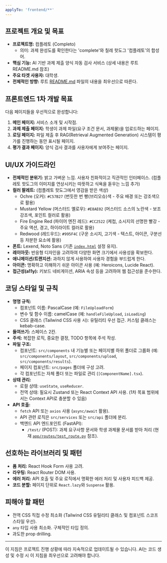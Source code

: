 ```yaml
---
applyTo: 'frontend/**' 
---
```

## 프로젝트 개요 및 목표

*   **프로젝트명:** 컴플레토 (Completo)
    *   의미: 과제 완성도를 확인한다는 'complete'와 칠레 핫도그 '컴플레토'의 합성어.
*   **핵심 기능:** AI 기반 과제 제출 양식 자동 검사 서비스 (상세 내용은 루트 README.md 참조)
*   **주요 타겟 사용자:** 대학생. 
*   **전체적인 방향:** 루트 [README.md](c:\Private\git\DAIC-Shine_muscat\README.md) 파일의 내용을 최우선으로 따른다.

## 프론트엔드 1차 개발 목표

다음 페이지들을 우선적으로 완성합니다:
1.  **메인 페이지:** 서비스 소개 및 시작점.
2.  **과제 제출 페이지:** 학생이 과제 파일(요구 조건 문서, 과제물)을 업로드하는 페이지.
3.  **로딩 페이지:** 파일 제출 후 RAG(Retrieval Augmented Generation) 시스템이 평가를 진행하는 동안 표시될 페이지.
4.  **평가 결과 페이지:** 양식 검사 결과를 사용자에게 보여주는 페이지.

## UI/UX 가이드라인

*   **전체적인 분위기:** 밝고 가벼운 느낌. 사용자 친화적이고 직관적인 인터페이스. (컴플레토 핫도그의 이미지를 연상시키는 따뜻하고 식욕을 돋우는 느낌 추가)
*   **컬러 팔레트:** (컴플레토 핫도그에서 영감을 받은 색상)
    *   Ochre (오커): `#C57B27` (번듯한 번 빵(브리오슈)색 - 주요 배경 또는 강조색으로 활용)
    *   Mustard Yellow (머스터드 옐로우): `#E8AE02` (머스터드 소스의 노란색 - 보조 강조색, 포인트 컬러로 활용)
    *   Fire Engine Red (파이어 엔진 레드): `#CC2522` (케첩, 소시지의 선명한 빨강 - 주요 액션, 경고, 하이라이트 컬러로 활용)
    *   Redwood (레드우드): `#995F4C` (구운 소시지, 고기색 - 텍스트, 아이콘, 구분선 등 차분한 요소에 활용)
*   **폰트:** Lexend, Noto Sans (기존 [`index.html`](c:\Private\git\DAIC-Shine_muscat\frontend\index.html) 설정 유지).
*   **레이아웃:** 반응형 디자인을 고려하여 다양한 화면 크기에서 사용성을 확보한다.
*   **애니메이션/트랜지션:** 과하지 않게 사용하여 사용자 경험을 부드럽게 한다.
*   **아이콘:** 명확하고 이해하기 쉬운 아이콘 사용 (예: Heroicons, Lucide React).
*   **접근성(a11y):** 키보드 네비게이션, ARIA 속성 등을 고려하여 웹 접근성을 준수한다.

## 코딩 스타일 및 규칙

*   **명명 규칙:**
    *   컴포넌트 이름: PascalCase (예: `FileUploadForm`)
    *   변수 및 함수 이름: camelCase (예: `handleFileUpload`, `isLoading`)
    *   CSS 클래스 (Tailwind CSS 사용 시): 유틸리티 우선 접근. 커스텀 클래스는 kebab-case.
*   **들여쓰기:** 스페이스 2칸.
*   **주석:** 복잡한 로직, 중요한 결정, TODO 항목에 주석 작성.
*   **파일 구조:**
    *   컴포넌트: `src/components` 내 기능별 또는 페이지별 하위 폴더로 그룹화 (예: `src/components/layout`, `src/components/upload`, `src/components/results`).
    *   페이지 컴포넌트: `src/pages` 폴더에 구성 고려.
    *   각 컴포넌트는 자체 폴더 또는 파일로 관리 (`[ComponentName].tsx`).
*   **상태 관리:**
    *   로컬 상태: `useState`, `useReducer`.
    *   전역 상태: 필요시 Zustand 또는 React Context API 사용. (1차 목표 범위에서는 Context API로 충분할 수 있음)
*   **API 호출:**
    *   `fetch` API 또는 `axios` 사용 (`async/await` 활용).
    *   API 관련 로직은 `src/services` 또는 `src/api` 폴더에 분리.
    *   백엔드 API 엔드포인트 (FastAPI):
        *   `/test/` (POST): 과제 요구사항 문서와 학생 과제물 문서를 받아 처리 (현재 [`app/routes/test_route.py`](c:\Private\git\DAIC-Shine_muscat\app\routes\test_route.py) 참조).

## 선호하는 라이브러리 및 패턴

*   **폼 처리:** React Hook Form 사용 고려.
*   **라우팅:** React Router DOM 사용.
*   **에러 처리:** API 호출 및 주요 로직에서 명확한 에러 처리 및 사용자 피드백 제공.
*   **코드 분할:** 페이지 단위로 `React.lazy`와 `Suspense` 활용.

## 피해야 할 패턴

*   전역 CSS 직접 수정 최소화 (Tailwind CSS 유틸리티 클래스 및 컴포넌트 스코프 스타일 우선).
*   `any` 타입 사용 최소화. 구체적인 타입 정의.
*   과도한 prop drilling.

---
이 지침은 프로젝트 진행 상황에 따라 지속적으로 업데이트될 수 있습니다.
AI는 코드 생성 및 수정 시 이 지침을 최우선으로 고려해야 합니다.